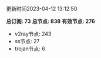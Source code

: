 更新时间2023-04-12 13:12:50

**总订阅: 73**
**总节点: 838**
**有效节点: 276**
- v2ray节点: 243
- ss节点: 27
- trojan节点: 6
